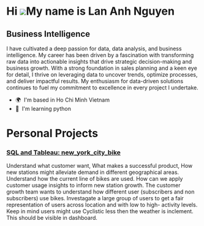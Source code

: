 Hi ![](https://user-images.githubusercontent.com/18350557/176309783-0785949b-9127-417c-8b55-ab5a4333674e.gif)My name is Lan Anh Nguyen
======================================================================================================================================

Business Intelligence
---------------------

I have cultivated a deep passion for data, data analysis, and business intelligence. My career has been driven by a fascination with transforming raw data into actionable insights that drive strategic decision-making and business growth. With a strong foundation in sales planning and a keen eye for detail, I thrive on leveraging data to uncover trends, optimize processes, and deliver impactful results. My enthusiasm for data-driven solutions continues to fuel my commitment to excellence in every project I undertake.

* 🌍  I'm based in Ho Chi Minh Vietnam
* 🧠  I'm learning python

# Personal Projects

### [SQL and Tableau: new_york_city_bike ](https://github.com/la2n2h/new-york-city-bike/blob/main/README.md)
Understand what customer want, What makes a successful product, How new stations might alleviate demand in different geographical areas. 
Understand how the current line of bikes are used. How can we apply customer usage insights to inform new station growth. 
The customer growth team wants to understand how different user (subscribers and non subscribers) use bikes. 
Investagate a large group of users to get a fair representation of users across location and with low to high- activity levels. 
Keep in mind users might use Cyclistic less then the weather is inclement. This should be visible in dashboard.
